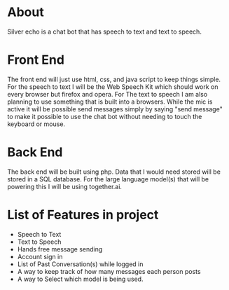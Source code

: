 # About
Silver echo is a chat bot that has speech to text and text to speech. 

# Front End
The front end will just use html, css, and java script to keep things simple. For the speech to text I will be the Web Speech Kit which should work on every browser but firefox and opera. For The text to speech I am also planning to use something that is built into a browsers. While the mic is active it will be possible send messages simply by saying "send message" to make it possible to use the chat bot without needing to touch the keyboard or mouse.

# Back End
The back end will be built using php. Data that I would need stored will be stored in a SQL database. For the large language model(s) that will be powering this I will be using together.ai.

# List of Features in project
- Speech to Text
- Text to Speech
- Hands free message sending
- Account sign in
- List of Past Conversation(s) while logged in
- A way to keep track of how many messages each person posts
- A way to Select which model is being used.

